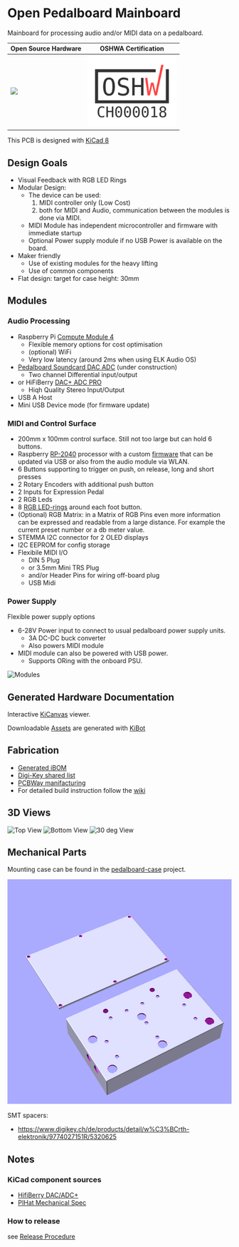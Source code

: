 # Open Pedalboard  Mainboard

Mainboard for processing audio and/or MIDI data on a pedalboard.

| Open Source Hardware | OSHWA Certification|
|---|---|
| ![](https://i0.wp.com/www.oshwa.org/wp-content/uploads/2014/03/oshw-logo-200-px.png) | [<img src="img/certification-mark-CH000018-stacked.png" alt="OSHWA" width="200"/>](https://certification.oshwa.org/ch000018.html) |

This PCB is designed with [KiCad 8](https://www.kicad.org/blog/2024/02/Version-8.0.0-Released/)

## Design Goals

- Visual Feedback with RGB LED Rings
- Modular Design:
  - The device can be used:
     1. MIDI controller only (Low Cost)
     1. both for MIDI and Audio, communication between the modules is done via MIDI.
  - MIDI Module has independent microcontroller and firmware with immediate startup
  - Optional Power supply module if no USB Power is available on the board.
- Maker friendly
  - Use of existing modules for the heavy lifting
  - Use of common components
- Flat design: target for case height: 30mm

## Modules

### Audio Processing

- Raspberry Pi [Compute Module 4](https://www.raspberrypi.com/products/compute-module-4/)
  - Flexible memory options for cost optimisation
  - (optional) WiFi
  - Very low latency (around 2ms when using ELK Audio OS)
- [Pedalboard Soundcard DAC ADC](https://github.com/pedalboard/pedalboard-soundcard)
   (under construction)
  - Two channel Differential input/output
- or HiFiBerry [DAC+ ADC PRO](https://www.hifiberry.com/shop/boards/hifiberry-dac-adc-pro/)
  - Hiqh Quality Stereo Input/Output
- USB A Host
- Mini USB Device mode (for firmware update)

### MIDI and Control Surface

- 200mm x 100mm control surface. Still not too large but can hold 6 buttons.
- Raspberry [RP-2040](https://datasheets.raspberrypi.com/rp2040/rp2040-datasheet.pdf)
  processor with a custom [firmware](https://github.com/pedalboard/pedalboard-midi)
  that can be updated via USB or also from the audio module via WLAN.
- 6 Buttons supporting to trigger on push, on release, long and short presses
- 2 Rotary Encoders with additional push button
- 2 Inputs for Expression Pedal
- 2 RGB Leds
- 8 [RGB LED-rings](https://github.com/pedalboard/pedalboard-led-ring)
  around each foot button.
- (Optional) RGB Matrix: in a Matrix of RGB Pins even more information can be expressed
  and readable from a large distance. For example the current preset number or a
  db meter value.
- STEMMA I2C connector for 2 OLED displays
- I2C EEPROM for config storage
- Flexibile MIDI I/O
  - DIN 5 Plug
  - or 3.5mm Mini TRS Plug
  - and/or Header Pins for wiring off-board plug
  - USB Midi

### Power Supply

Flexible power supply options

- 6-28V Power input to connect to usual pedalboard power supply units.
  - 3A DC-DC buck converter
  - Also powers MIDI module
- MIDI module can also be powered with USB power.
  - Supports ORing with the onboard PSU.

![Modules](https://pedalboard.github.io/pedalboard-hw-site/latest/Schematic/pedalboard-hw-schematic.svg)

## Generated Hardware Documentation

Interactive [KiCanvas](https://kicanvas.org/?github=https%3A%2F%2Fgithub.com%2Fpedalboard%2Fpedalboard-hw%2Ftree%2Fmain) viewer.

Downloadable [Assets](https://pedalboard.github.io/pedalboard-hw-site/latest/Browse/pedalboard-hw-navigate.html) are generated with [KiBot](https://github.com/INTI-CMNB/KiBot)

## Fabrication

- [Generated iBOM](https://pedalboard.github.io/pedalboard-hw-site/latest/Assembly/pedalboard-hw-ibom.html)
- [Digi-Key shared list](https://www.digikey.ch/de/mylists/list/DJ3I9KG222)
- [PCBWay manifacturing](https://www.pcbway.com/project/shareproject/Open_Source_Pedalboard_Platform_8e065d23.html)
- For detailed build instruction follow the [wiki](https://github.com/pedalboard/pedalboard-hw/wiki)

## 3D Views

![Top View](https://pedalboard.github.io/pedalboard-hw-site/latest/3D/pedalboard-hw-3D_blender_top.png)
![Bottom View](https://pedalboard.github.io/pedalboard-hw-site/latest/3D/pedalboard-hw-3D_blender_bottom.png)
![30 deg View](https://pedalboard.github.io/pedalboard-hw-site/latest/3D/pedalboard-hw-3D_blender_30deg.png)

## Mechanical Parts

Mounting case can be found in the [pedalboard-case](https://github.com/pedalboard/pedalboard-case) project.

![Case](https://raw.githubusercontent.com/pedalboard/pedalboard-case/main/generated/pedalboard-case.png)

SMT spacers:

- <https://www.digikey.ch/de/products/detail/w%C3%BCrth-elektronik/9774027151R/5320625>

## Notes

### KiCad component sources

- [HifiBerry DAC/ADC+](https://github.com/hifiberry/kicad_template_dac_adc_stage)
- [PIHat Mechanical Spec](https://github.com/raspberrypi/hats/blob/master/hat-board-mechanical.pdf)

### How to release

see [Release Procedure](doc/release-procedure.md)
